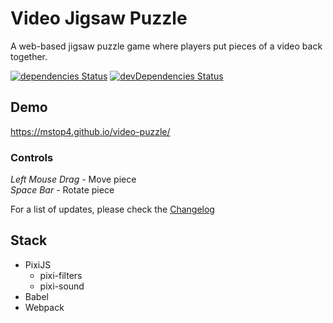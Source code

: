 # Video Jigsaw Puzzle
A web-based jigsaw puzzle game where players put pieces of a video back together.

[![dependencies Status](https://david-dm.org/mstop4/video-puzzle/status.svg)](https://david-dm.org/mstop4/video-puzzle)
[![devDependencies Status](https://david-dm.org/mstop4/video-puzzle/dev-status.svg)](https://david-dm.org/mstop4/video-puzzle?type=dev)

## Demo
https://mstop4.github.io/video-puzzle/

### Controls

*Left Mouse Drag* - Move piece  
*Space Bar* - Rotate piece

For a list of updates, please check the [Changelog](changelog.md)

## Stack

* PixiJS
    * pixi-filters
    * pixi-sound
* Babel
* Webpack

